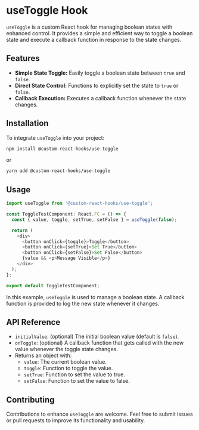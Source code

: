 # useToggle Hook

`useToggle` is a custom React hook for managing boolean states with enhanced control. It provides a simple and efficient way to toggle a boolean state and execute a callback function in response to the state changes.

## Features

- **Simple State Toggle:** Easily toggle a boolean state between `true` and `false`.
- **Direct State Control:** Functions to explicitly set the state to `true` or `false`.
- **Callback Execution:** Executes a callback function whenever the state changes.

## Installation

To integrate `useToggle` into your project:

```bash
npm install @custom-react-hooks/use-toggle
```

or

```bash
yarn add @custom-react-hooks/use-toggle
```

## Usage

```typescript
import useToggle from '@custom-react-hooks/use-toggle';

const ToggleTestComponent: React.FC = () => {
  const { value, toggle, setTrue, setFalse } = useToggle(false);

  return (
    <div>
      <button onClick={toggle}>Toggle</button>
      <button onClick={setTrue}>Set True</button>
      <button onClick={setFalse}>Set False</button>
      {value && <p>Message Visible</p>}
    </div>
  );
};

export default ToggleTestComponent;
```

In this example, `useToggle` is used to manage a boolean state. A callback function is provided to log the new state whenever it changes.

## API Reference

- `initialValue`: (optional) The initial boolean value (default is `false`).
- `onToggle`: (optional) A callback function that gets called with the new value whenever the toggle state changes.
- Returns an object with:
  - `value`: The current boolean value.
  - `toggle`: Function to toggle the value.
  - `setTrue`: Function to set the value to true.
  - `setFalse`: Function to set the value to false.

## Contributing

Contributions to enhance `useToggle` are welcome. Feel free to submit issues or pull requests to improve its functionality and usability.